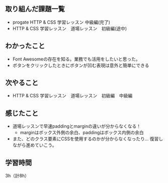 ## 取り組んだ課題一覧
- progate HTTP & CSS 学習レッスン 中級編(完了)
- HTTP & CSS 学習レッスン　道場レッスン　初級編(途中)

## わかったこと
- Font Awesomeの存在を知る。業務でも活用をしたいと思った。
- ボタンをクリックしたときにボタンが凹む表現は意外と簡単にできる

## 次やること
- HTTP & CSS 学習レッスン　道場レッスン　初級編　中級編

## 感じたこと
- 道場レッスンで早速paddingとmarginの違いが分からなくなる！
  - marginはボックス外側の余白、paddingはボックス内側の余白
- また、どのクラス要素にCSSを使用するのかが分からなくなったり…
復習しながら進めていこう。

## 学習時間
3h（計8h）
